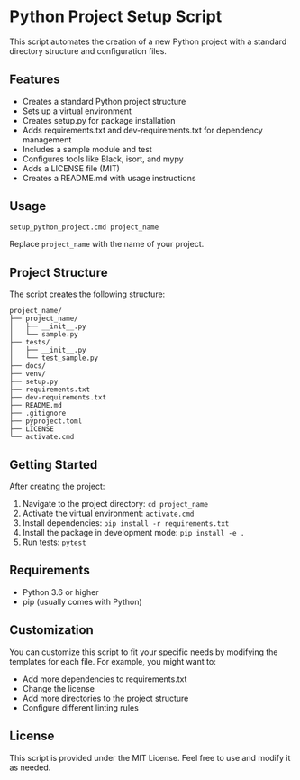# Python Project Setup Script

This script automates the creation of a new Python project with a standard directory structure and configuration files.

## Features

- Creates a standard Python project structure
- Sets up a virtual environment
- Creates setup.py for package installation
- Adds requirements.txt and dev-requirements.txt for dependency management
- Includes a sample module and test
- Configures tools like Black, isort, and mypy
- Adds a LICENSE file (MIT)
- Creates a README.md with usage instructions

## Usage

```bash
setup_python_project.cmd project_name
```

Replace `project_name` with the name of your project.

## Project Structure

The script creates the following structure:

```
project_name/
├── project_name/
│   ├── __init__.py
│   └── sample.py
├── tests/
│   ├── __init__.py
│   └── test_sample.py
├── docs/
├── venv/
├── setup.py
├── requirements.txt
├── dev-requirements.txt
├── README.md
├── .gitignore
├── pyproject.toml
├── LICENSE
└── activate.cmd
```

## Getting Started

After creating the project:

1. Navigate to the project directory: `cd project_name`
2. Activate the virtual environment: `activate.cmd`
3. Install dependencies: `pip install -r requirements.txt`
4. Install the package in development mode: `pip install -e .`
5. Run tests: `pytest`

## Requirements

- Python 3.6 or higher
- pip (usually comes with Python)

## Customization

You can customize this script to fit your specific needs by modifying the templates for each file. For example, you might want to:

- Add more dependencies to requirements.txt
- Change the license
- Add more directories to the project structure
- Configure different linting rules

## License

This script is provided under the MIT License. Feel free to use and modify it as needed.
